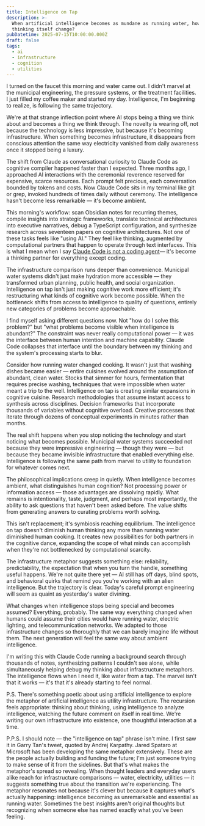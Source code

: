 ```yaml
---
title: Intelligence on Tap
description: >-
  When artificial intelligence becomes as mundane as running water, how does
  thinking itself change?
pubDatetime: 2025-07-15T10:00:00.000Z
draft: false
tags:
  - ai
  - infrastructure
  - cognition
  - utilities
---
```


I turned on the faucet this morning and water came out. I didn't marvel at the municipal engineering, the pressure systems, or the treatment facilities. I just filled my coffee maker and started my day. Intelligence, I'm beginning to realize, is following the same trajectory.

We're at that strange inflection point where AI stops being a thing we think about and becomes a thing we think through. The novelty is wearing off, not because the technology is less impressive, but because it's becoming infrastructure. When something becomes infrastructure, it disappears from conscious attention the same way electricity vanished from daily awareness once it stopped being a luxury.

The shift from Claude as conversational curiosity to Claude Code as cognitive compiler happened faster than I expected. Three months ago, I approached AI interactions with the ceremonial reverence reserved for expensive, scarce resources. Each prompt felt precious, each conversation bounded by tokens and costs. Now Claude Code sits in my terminal like git or grep, invoked hundreds of times daily without ceremony. The intelligence hasn't become less remarkable — it's become ambient.

This morning's workflow: scan Obsidian notes for recurring themes, compile insights into strategic frameworks, translate technical architectures into executive narratives, debug a TypeScript configuration, and synthesize research across seventeen papers on cognitive architectures. Not one of these tasks feels like "using AI." They feel like thinking, augmented by computational partners that happen to operate through text interfaces. This is what I mean when I say [Claude Code is not a coding agent](/posts/claude-code-not-coding-agent/)— it's become a thinking partner for everything except coding.

The infrastructure comparison runs deeper than convenience. Municipal water systems didn't just make hydration more accessible — they transformed urban planning, public health, and social organization. Intelligence on tap isn't just making cognitive work more efficient; it's restructuring what kinds of cognitive work become possible. When the bottleneck shifts from access to intelligence to quality of questions, entirely new categories of problems become approachable.

I find myself asking different questions now. Not "how do I solve this problem?" but "what problems become visible when intelligence is abundant?" The constraint was never really computational power — it was the interface between human intention and machine capability. Claude Code collapses that interface until the boundary between my thinking and the system's processing starts to blur.

Consider how running water changed cooking. It wasn't just that washing dishes became easier — entire cuisines evolved around the assumption of abundant, clean water. Stocks that simmer for hours, fermentation that requires precise washing, techniques that were impossible when water meant a trip to the well. Intelligence on tap is creating similar expansions in cognitive cuisine. Research methodologies that assume instant access to synthesis across disciplines. Decision frameworks that incorporate thousands of variables without cognitive overload. Creative processes that iterate through dozens of conceptual experiments in minutes rather than months.

The real shift happens when you stop noticing the technology and start noticing what becomes possible. Municipal water systems succeeded not because they were impressive engineering — though they were — but because they became invisible infrastructure that enabled everything else. Intelligence is following the same path from marvel to utility to foundation for whatever comes next.

The philosophical implications creep in quietly. When intelligence becomes ambient, what distinguishes human cognition? Not processing power or information access — those advantages are dissolving rapidly. What remains is intentionality, taste, judgment, and perhaps most importantly, the ability to ask questions that haven't been asked before. The value shifts from generating answers to curating problems worth solving.

This isn't replacement; it's symbiosis reaching equilibrium. The intelligence on tap doesn't diminish human thinking any more than running water diminished human cooking. It creates new possibilities for both partners in the cognitive dance, expanding the scope of what minds can accomplish when they're not bottlenecked by computational scarcity.

The infrastructure metaphor suggests something else: reliability, predictability, the expectation that when you turn the handle, something useful happens. We're not quite there yet — AI still has off days, blind spots, and behavioral quirks that remind you you're working with an alien intelligence. But the trajectory is clear. Today's careful prompt engineering will seem as quaint as yesterday's water divining.

What changes when intelligence stops being special and becomes assumed? Everything, probably. The same way everything changed when humans could assume their cities would have running water, electric lighting, and telecommunication networks. We adapted to those infrastructure changes so thoroughly that we can barely imagine life without them. The next generation will feel the same way about ambient intelligence.

I'm writing this with Claude Code running a background search through thousands of notes, synthesizing patterns I couldn't see alone, while simultaneously helping debug my thinking about infrastructure metaphors. The intelligence flows when I need it, like water from a tap. The marvel isn't that it works — it's that it's already starting to feel normal.

P.S. There's something poetic about using artificial intelligence to explore the metaphor of artificial intelligence as utility infrastructure. The recursion feels appropriate: thinking about thinking, using intelligence to analyze intelligence, watching the future comment on itself in real time. We're writing our own infrastructure into existence, one thoughtful interaction at a time.

P.P.S. I should note — the "intelligence on tap" phrase isn't mine. I first saw it in Garry Tan's tweet, quoted by Andrej Karpathy. Jared Spataro at Microsoft has been developing the same metaphor extensively. These are the people actually building and funding the future; I'm just someone trying to make sense of it from the sidelines. But that's what makes the metaphor's spread so revealing. When thought leaders and everyday users alike reach for infrastructure comparisons — water, electricity, utilities — it suggests something true about the transition we're experiencing. The metaphor resonates not because it's clever but because it captures what's actually happening: intelligence becoming as unremarkable and essential as running water. Sometimes the best insights aren't original thoughts but recognizing when someone else has named exactly what you've been feeling.
